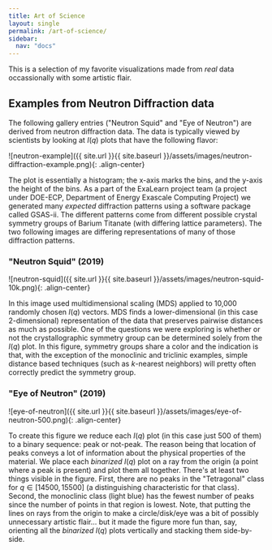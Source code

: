 ```yaml
---
title: Art of Science
layout: single
permalink: /art-of-science/
sidebar:
  nav: "docs"
---
```


This is a selection of my favorite visualizations made from _real_ data occassionally with some artistic flair.

## Examples from Neutron Diffraction data

The following gallery entries ("Neutron Squid" and "Eye of Neutron") are derived from neutron diffraction data.
The data is typically viewed by scientists by looking at $I(q)$ plots that have the following flavor:

![neutron-example]({{ site.url }}{{ site.baseurl }}/assets/images/neutron-diffraction-example.png){: .align-center}

The plot is essentially a histogram; the x-axis marks the bins, and the y-axis the height of the bins.
As a part of the ExaLearn project team (a project under DOE-ECP, Department of Energy Exascale Computing Project) we generated many _expected_ diffraction patterns using a software package called GSAS-ii.
The different patterns come from different possible crystal symmetry groups of Barium Titanate (with differing lattice parameters).
The two following images are differing representations of many of those diffraction patterns.


### "Neutron Squid" (2019)

![neutron-squid]({{ site.url }}{{ site.baseurl }}/assets/images/neutron-squid-10k.png){: .align-center}

In this image used multidimensional scaling (MDS) applied to 10,000 randomly chosen $I(q)$ vectors.
MDS finds a lower-dimensional (in this case 2-dimensional) representation of the data that preserves pairwise distances as much as possible.
One of the questions we were exploring is whether or not the crystallographic symmetry group can be determined solely from the $I(q)$ plot.
In this figure, symmetry groups share a color and the indication is that, with the exception of the monoclinic and triclinic examples, simple distance based techniques (such as $k$-nearest neighbors) will pretty often correctly predict the symmetry group.


### "Eye of Neutron" (2019)

![eye-of-neutron]({{ site.url }}{{ site.baseurl }}/assets/images/eye-of-neutron-500.png){: .align-center}

To create this figure we reduce each $I(q)$ plot (in this case just 500 of them) to a binary sequence: peak or not-peak.
The reason being that location of peaks conveys a lot of information about the physical properties of the material.
We place each _binarized_ $I(q)$ plot on a ray from the origin (a point where a peak is present) and plot them all together.
There's at least two things visible in the figure.
First, there are no peaks in the "Tetragonal" class for $q\in [14500, 15500]$ (a distinguishing characteristic for that class).
Second, the monoclinic class (light blue) has the fewest number of peaks since the number of points in that region is lowest.
Note, that putting the lines on rays from the origin to make a circle/disk/eye was a bit of possibly unnecessary artistic flair... 
but it made the figure more fun than, say, orienting all the _binarized_ $I(q)$ plots vertically and stacking them side-by-side.
